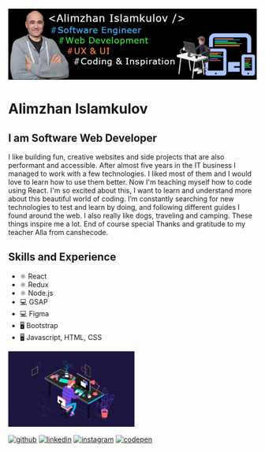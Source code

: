 ![I am Software Web Developer](https://github.com/Alike73/Alike73/blob/main/alimGitBG.png)
# Alimzhan Islamkulov
## I am Software Web Developer

  I like building fun, creative websites and side projects that are also performant and accessible.
							After almost five years in the IT business I managed to work with a few technologies. I liked most of them and I would love to learn how to use them better.
							Now I'm teaching myself how to code using React. I'm so excited about this, I want to learn and understand more about this beautiful world of coding.
							I’m constantly searching for new technologies to test and learn by doing, and following different guides I found around the web. I also really like dogs, traveling and camping. These things inspire me a lot. End of course special Thanks and gratitude to my teacher Alla from canshecode.

## Skills and Experience
* ⚛ React
* ⚛ Redux
* ⚛ Node.js
* 💻 GSAP
* 💻 Figma
* 🖥️ Bootstrap
* 🖥️ Javascript, HTML, CSS
	
<img src='https://github.com/Alike73/Alike73/blob/main/devOnDemand.gif' width='256' alt='DevOnDemand'>	
	
	
[<img src='https://cdn.jsdelivr.net/npm/simple-icons@3.0.1/icons/github.svg' alt='github' height='40'>](https://github.com/Alike73)  [<img src='https://cdn.jsdelivr.net/npm/simple-icons@3.0.1/icons/linkedin.svg' alt='linkedin' height='40'>](https://www.linkedin.com/in/AlimzhanIslamkulov/)  [<img src='https://cdn.jsdelivr.net/npm/simple-icons@3.0.1/icons/instagram.svg' alt='instagram' height='40'>](https://www.instagram.com/alimzhanis/)  [<img src='https://cdn.jsdelivr.net/npm/simple-icons@3.0.1/icons/codepen.svg' alt='codepen' height='40'>](https://codepen.io/Alike73)  



